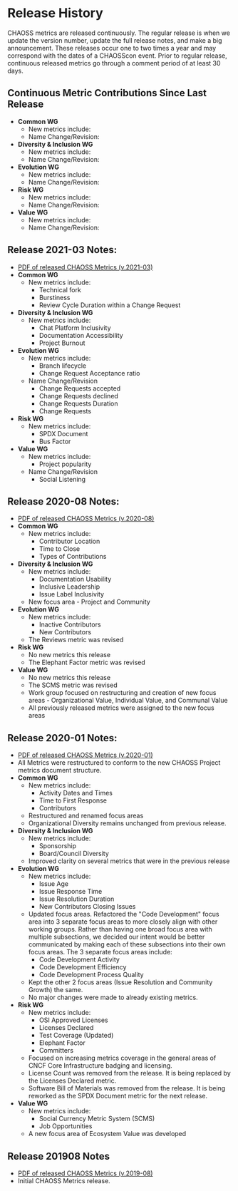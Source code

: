 # Release History
CHAOSS metrics are released continuously. The regular release is when we update the version number, update the full release notes, and make a big announcement. These releases occur one to two times a year and may correspond with the dates of a CHAOSScon event. Prior to regular release, continuous released metrics go through a comment period of at least 30 days.


## Continuous Metric Contributions Since Last Release

- **Common WG**
  * New metrics include:
  * Name Change/Revision:
- **Diversity & Inclusion WG**
  * New metrics include:
  * Name Change/Revision:
- **Evolution WG**
  * New metrics include:
  * Name Change/Revision:
- **Risk WG**
  * New metrics include:
  * Name Change/Revision:
- **Value WG**
  * New metrics include:
  * Name Change/Revision:

## Release 2021-03 Notes:

- [PDF of released CHAOSS Metrics (v.2021-03)](https://chaoss.github.io/website/release/release-pdfs/CHAOSS-Metrics-Release-2021-03.pdf)  
- **Common WG**
  * New metrics include:
    - Technical fork
    - Burstiness
    - Review Cycle Duration within a Change Request
- **Diversity & Inclusion WG**
  * New metrics include:
    - Chat Platform Inclusivity
    - Documentation Accessibility
    - Project Burnout
- **Evolution WG**
  * New metrics include:
    - Branch lifecycle
    - Change Request Acceptance ratio
  * Name Change/Revision
    - Change Requests accepted
    - Change Requests declined
    - Change Requests Duration
    - Change Requests
- **Risk WG**
  * New metrics include:
    - SPDX Document
    - Bus Factor
- **Value WG**
  * New metrics include:
    - Project popularity
  * Name Change/Revision
      - Social Listening

## Release 2020-08 Notes:

- [PDF of released CHAOSS Metrics (v.2020-08)](https://chaoss.github.io/website/release/202008/CHAOSS-Metrics-Release-2020-08.pdf)  
- **Common WG**
  * New metrics include:
    - Contributor Location
    - Time to Close
    - Types of Contributions
- **Diversity & Inclusion WG**
  * New metrics include:
    - Documentation Usability
    - Inclusive Leadership
    - Issue Label Inclusivity
  * New focus area - Project and Community
- **Evolution WG**
  * New metrics include:
    - Inactive Contributors
    - New Contributors
  * The Reviews metric was revised
- **Risk WG**
  * No new metrics this release
  * The Elephant Factor metric was revised  
- **Value WG**
  * No new metrics this release
  * The SCMS metric was revised
  * Work group focused on restructuring and creation of new focus areas - Organizational Value, Individual Value, and Communal Value
  * All previously released metrics were assigned to the new focus areas

## Release 2020-01 Notes:

- [PDF of released CHAOSS Metrics (v.2020-01)](https://chaoss.github.io/website/release/202001/CHAOSS-Metrics-Release-202001.pdf)  
- All Metrics were restructured to conform to the new CHAOSS Project metrics document structure.
- **Common WG**
  * New metrics include:
    - Activity Dates and Times
    - Time to First Response
    -	Contributors
  * Restructured and renamed focus areas
  * Organizational Diversity remains unchanged from previous release.
- **Diversity & Inclusion WG**
  * New metrics include:
    - Sponsorship
    - Board/Council Diversity
  * Improved clarity on several metrics that were in the previous release
- **Evolution WG**
  * New metrics include:
    - Issue Age
    -	Issue Response Time
    -	Issue Resolution Duration
    -	New Contributors Closing Issues
  *	Updated focus areas.
    Refactored the "Code Development" focus area into 3 separate focus areas to more closely align with other working groups. Rather than having one broad focus area with multiple subsections, we decided our intent would be better communicated by making each of these subsections into their own focus areas.
    The 3 separate focus areas include:
      - Code Development Activity
      - Code Development Efficiency
      - Code Development Process Quality
  * Kept the other 2 focus areas (Issue Resolution and Community Growth) the same.
  * No major changes were made to already existing metrics.
- **Risk WG**
  * New metrics include:
    - OSI Approved Licenses
    -	Licenses Declared
    -	Test Coverage (Updated)
    -	Elephant Factor
    -	Committers
  * Focused on increasing metrics coverage in the general areas of CNCF Core Infrastructure badging and licensing.
  * License Count was removed from the release. It is being replaced by the Licenses Declared metric.
  * Software Bill of Materials was removed from the release. It is being reworked as the SPDX Document metric for the next release.
- **Value WG**
  * New metrics include:
    - Social Currency Metric System (SCMS)
    - Job Opportunities
  * A new focus area of Ecosystem Value was developed


## Release 201908 Notes

- [PDF of released CHAOSS Metrics (v.2019-08)](https://chaoss.github.io/website/release/201908/CHAOSS-Metrics-Release-201908.pdf)
- Initial CHAOSS Metrics release.

